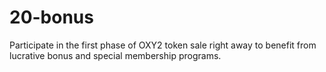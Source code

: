 # 20-bonus
Participate in the first phase of OXY2 token sale right away to benefit from lucrative bonus and special membership programs. 
